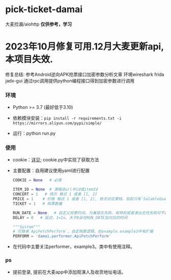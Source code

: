 # pick-ticket-damai

大麦捡漏/aiohttp  **仅供参考，学习**

# 2023年10月修复可用.12月大麦更新api,本项目失效.
修复总结:
参考Android逆向APK抢票接口加密参数分析文章
环境wireshark frida jadx-gui
通过rpc调用提供python编程接口得到加密参数进行调用

### 环境

- Python >= 3.7 (最好低于3.10)

- 依赖模块安装：```pip install -r requirements.txt -i https://mirrors.aliyun.com/pypi/simple/```
- 运行：python run.py 

### 使用
- cookie：[详见](https://github.com/lktlktlkt/ticket-damai/issues/15);
     cookie.py中实现了获取方法

- 主要配置：自用建议使用yaml进行配置

    ```python
    COOKIE = None   # 必填
  
    ITEM_ID = None  # 演唱会url中id或itemId
    CONCERT = 1   # 场次 格式 1 或者 [1, 2]
    PRICE = 1    # 价格 格式 1 或者 [1, 2], 依次对应票档。目前只有`SalableQuantity`类支持list，否则值为下标0
    TICKET = 1   # 购票数量
    
    RUN_DATE = None   # 自定义抢票时间。为兼容优先购，有特权或者演出无优先购可不配置，格式：20230619122100
    DELAY = 0   # 延迟，1=1s。大于0会在RUN_DATE加对应的时间
    
    """System"""
    # 可继承`ApiFetchPerform`，自定购票逻辑，在example.example3中有扩展
    PERFORM = 'damai.performer.ApiFetchPerform'
    ```

- 在代码中主要关注performer，example3。类中有使用注释。

### ps
- 提前登录, 提前在大麦app中添加观演人及收货地址电话。
